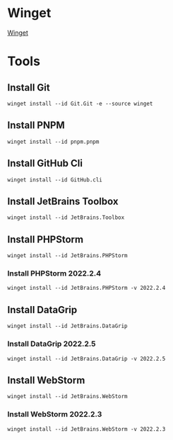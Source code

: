 # Winget
[Winget](https://winget.run/)

# Tools

## Install Git
```
winget install --id Git.Git -e --source winget
```
## Install PNPM
```
winget install --id pnpm.pnpm
```
## Install GitHub Cli
```
winget install --id GitHub.cli
```
## Install JetBrains Toolbox
```
winget install --id JetBrains.Toolbox
```
## Install PHPStorm
```
winget install --id JetBrains.PHPStorm
```
### Install PHPStorm 2022.2.4
```
winget install --id JetBrains.PHPStorm -v 2022.2.4
```

## Install DataGrip
```
winget install --id JetBrains.DataGrip
```
### Install DataGrip 2022.2.5
```
winget install --id JetBrains.DataGrip -v 2022.2.5
```

## Install WebStorm
```
winget install --id JetBrains.WebStorm
```
### Install WebStorm 2022.2.3
```
winget install --id JetBrains.WebStorm -v 2022.2.3
```
